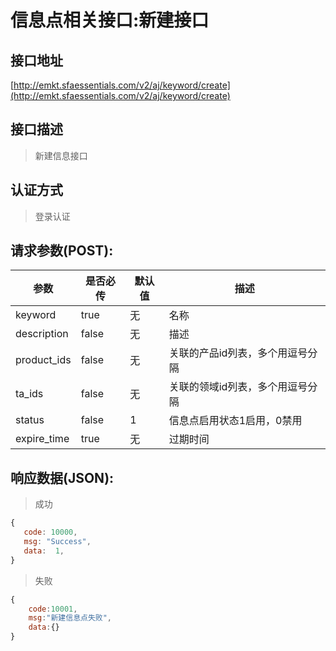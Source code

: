 # 信息点相关接口:新建接口

## 接口地址

[http://emkt.sfaessentials.com/v2/aj/keyword/create](http://emkt.sfaessentials.com/v2/aj/keyword/create)

## 接口描述

> 新建信息接口

## 认证方式

> 登录认证

## 请求参数(POST):

| 参数 | 是否必传 | 默认值 |  描述 | 
| ---- | ----- | ----- | ----- | 
| keyword | true | 无 | 名称 | 
| description | false | 无  |描述 |
|product_ids| false | 无| 关联的产品id列表，多个用逗号分隔|
|ta_ids|false|无| 关联的领域id列表，多个用逗号分隔|
|status| false | 1 |  信息点启用状态1启用，0禁用|
|expire_time| true | 无| 过期时间|



## 响应数据(JSON):
> 成功

```javascript
{
   code: 10000,
   msg: "Success",
   data:  1,
}
```
> 失败 

```javascript
{
    code:10001,
    msg:"新建信息点失败",
    data:{}
}
```